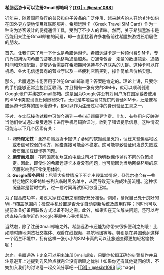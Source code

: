 **希腊远游卡可以注册Gmail邮箱吗？[[TG💪+ @esim1088](https://t.me/s/esim1088)]**

近年来，随着国际旅行的普及和电子设备的广泛使用，越来越多的人开始关注如何在国外更方便地使用互联网服务。希腊远游卡（Greek Travel SIM Card）作为一种专为游客设计的便捷通信工具，受到了不少人的青睐。然而，关于希腊远游卡是否能用来注册Gmail邮箱的问题，却一直困扰着许多准备前往希腊旅游或长期居住的朋友。

首先，让我们来了解一下什么是希腊远游卡。希腊远游卡是一种预付费SIM卡，专门为短期访问希腊的游客提供移动通信服务。它通常包含一定量的数据流量、通话时间和短信配额，非常适合需要在希腊期间保持与外界联系的人群。这种卡可以在机场、各大电信运营商的营业厅以及一些便利店购买到，操作简单且价格实惠。

那么，希腊远游卡能否用于注册Gmail邮箱呢？答案是肯定的。理论上讲，只要你的手机能够正常连接到互联网，并且拥有一张有效的SIM卡，就可以顺利创建Google账户并绑定Gmail邮箱。这是因为Google并没有对用户所在国家或者使用的SIM卡类型设置任何限制条件。无论是本地运营商提供的普通SIM卡，还是像希腊远游卡这样的国际漫游卡，都可以作为注册过程中的身份验证工具之一。

不过，在实际操作过程中可能会遇到一些小问题需要注意。比如，有些用户反映说当他们尝试通过希腊远游卡进行手机号码验证时，收到了错误提示信息。这种情况可能与以下几个因素有关：

1. **网络稳定性**：虽然希腊远游卡提供了基础的数据流量支持，但在某些偏远地区或者信号较弱的地方，网络连接可能会不稳定。这可能导致验证码发送失败或者页面加载缓慢等问题。
2. **运营商规则**：不同国家和地区的电信公司对于跨境数据传输有不同的政策规定。因此，即使你的希腊远游卡本身没有问题，也可能因为当地网络环境的原因而影响到正常使用体验。
3. **Google服务限制**：尽管大多数情况下不会出现异常情况，但偶尔也会有一些特定地区的IP地址被列入临时黑名单中，从而导致无法完成注册流程。这种状况通常是暂时性的，过一段时间再试即可恢复正常。

为了提高成功率，建议大家在注册之前做好充分准备。例如，确保自己处于良好的Wi-Fi覆盖范围内；检查手机设置是否允许自动更新系统及应用程序；同时也可以提前准备好备用联系方式以备不时之需。此外，如果实在无法解决问题，还可以考虑直接前往附近的Google客服中心寻求帮助。

当然啦，除了注册Gmail邮箱之外，希腊远游卡还能为你带来很多便利之处哦！比如随时随地浏览社交媒体、观看在线视频、导航地图等等。特别是在异国他乡这样一个陌生环境中，拥有这样一张小小的SIM卡真的可以让旅途变得更加轻松愉快呢！

总之，希腊远游卡完全可以用来注册Gmail邮箱，只要你按照正确的步骤操作并且注意避开上述提到的风险点就完全没有后顾之忧啦！如果你还有其他疑问的话，不妨加入我们的讨论组一起交流分享吧～[[TG💪+ @esim1088](https://t.me/s/esim1088) ![Image](https://i.postimg.cc/4NQfJmqS/Snipaste-2025-05-13-00-14-12.png)]